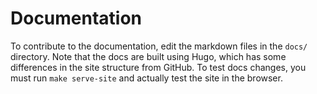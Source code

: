 # Documentation

To contribute to the documentation, edit the markdown files in the `docs/` directory. 
Note that the docs are built using Hugo, which has some differences in the site structure 
from GitHub. To test docs changes, you must run `make serve-site` and actually test the 
site in the browser. 
